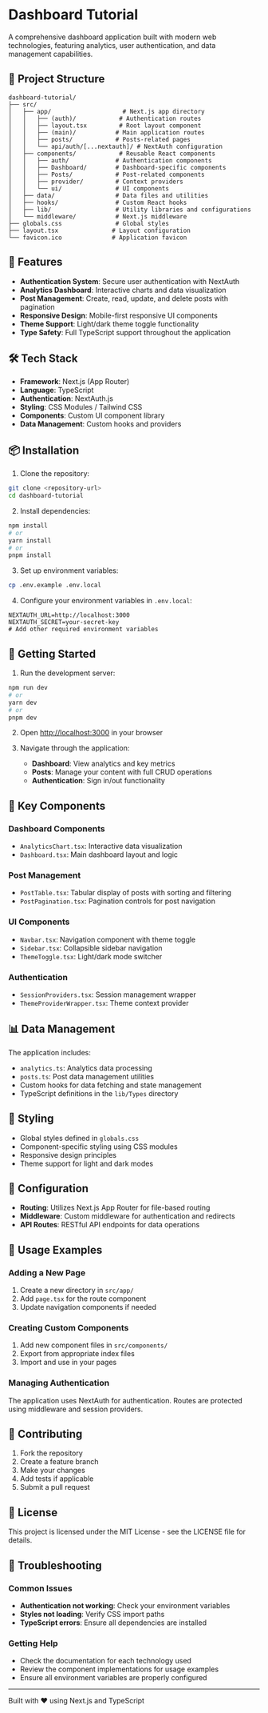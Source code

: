 # Dashboard Tutorial

A comprehensive dashboard application built with modern web technologies, featuring analytics, user authentication, and data management capabilities.

## 📁 Project Structure

```
dashboard-tutorial/
├── src/
│   ├── app/                    # Next.js app directory
│   │   ├── (auth)/            # Authentication routes
│   │   ├── layout.tsx         # Root layout component
│   │   ├── (main)/           # Main application routes
│   │   ├── posts/            # Posts-related pages
│   │   └── api/auth/[...nextauth]/ # NextAuth configuration
│   ├── components/            # Reusable React components
│   │   ├── auth/             # Authentication components
│   │   ├── Dashboard/        # Dashboard-specific components
│   │   ├── Posts/            # Post-related components
│   │   ├── provider/         # Context providers
│   │   └── ui/               # UI components
│   ├── data/                 # Data files and utilities
│   ├── hooks/                # Custom React hooks
│   ├── lib/                  # Utility libraries and configurations
│   └── middleware/           # Next.js middleware
├── globals.css               # Global styles
├── layout.tsx               # Layout configuration
└── favicon.ico              # Application favicon
```

## 🚀 Features

- **Authentication System**: Secure user authentication with NextAuth
- **Analytics Dashboard**: Interactive charts and data visualization
- **Post Management**: Create, read, update, and delete posts with pagination
- **Responsive Design**: Mobile-first responsive UI components
- **Theme Support**: Light/dark theme toggle functionality
- **Type Safety**: Full TypeScript support throughout the application

## 🛠️ Tech Stack

- **Framework**: Next.js (App Router)
- **Language**: TypeScript
- **Authentication**: NextAuth.js
- **Styling**: CSS Modules / Tailwind CSS
- **Components**: Custom UI component library
- **Data Management**: Custom hooks and providers

## 📦 Installation

1. Clone the repository:
```bash
git clone <repository-url>
cd dashboard-tutorial
```

2. Install dependencies:
```bash
npm install
# or
yarn install
# or
pnpm install
```

3. Set up environment variables:
```bash
cp .env.example .env.local
```

4. Configure your environment variables in `.env.local`:
```env
NEXTAUTH_URL=http://localhost:3000
NEXTAUTH_SECRET=your-secret-key
# Add other required environment variables
```

## 🚀 Getting Started

1. Run the development server:
```bash
npm run dev
# or
yarn dev
# or
pnpm dev
```

2. Open [http://localhost:3000](http://localhost:3000) in your browser

3. Navigate through the application:
   - **Dashboard**: View analytics and key metrics
   - **Posts**: Manage your content with full CRUD operations
   - **Authentication**: Sign in/out functionality

## 🧩 Key Components

### Dashboard Components
- `AnalyticsChart.tsx`: Interactive data visualization
- `Dashboard.tsx`: Main dashboard layout and logic

### Post Management
- `PostTable.tsx`: Tabular display of posts with sorting and filtering
- `PostPagination.tsx`: Pagination controls for post navigation

### UI Components
- `Navbar.tsx`: Navigation component with theme toggle
- `Sidebar.tsx`: Collapsible sidebar navigation
- `ThemeToggle.tsx`: Light/dark mode switcher

### Authentication
- `SessionProviders.tsx`: Session management wrapper
- `ThemeProviderWrapper.tsx`: Theme context provider

## 📊 Data Management

The application includes:
- `analytics.ts`: Analytics data processing
- `posts.ts`: Post data management utilities
- Custom hooks for data fetching and state management
- TypeScript definitions in the `lib/Types` directory

## 🎨 Styling

- Global styles defined in `globals.css`
- Component-specific styling using CSS modules
- Responsive design principles
- Theme support for light and dark modes

## 🔧 Configuration

- **Routing**: Utilizes Next.js App Router for file-based routing
- **Middleware**: Custom middleware for authentication and redirects
- **API Routes**: RESTful API endpoints for data operations

## 📝 Usage Examples

### Adding a New Page
1. Create a new directory in `src/app/`
2. Add `page.tsx` for the route component
3. Update navigation components if needed

### Creating Custom Components
1. Add new component files in `src/components/`
2. Export from appropriate index files
3. Import and use in your pages

### Managing Authentication
The application uses NextAuth for authentication. Routes are protected using middleware and session providers.

## 🤝 Contributing

1. Fork the repository
2. Create a feature branch
3. Make your changes
4. Add tests if applicable
5. Submit a pull request

## 📄 License

This project is licensed under the MIT License - see the LICENSE file for details.

## 🐛 Troubleshooting

### Common Issues
- **Authentication not working**: Check your environment variables
- **Styles not loading**: Verify CSS import paths
- **TypeScript errors**: Ensure all dependencies are installed

### Getting Help
- Check the documentation for each technology used
- Review the component implementations for usage examples
- Ensure all environment variables are properly configured

---

Built with ❤️ using Next.js and TypeScript
